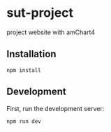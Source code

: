 
# sut-project
project website with amChart4

## Installation

    npm install
  
  ##  Development
  First, run the development server:
  

    npm run dev

  
    
